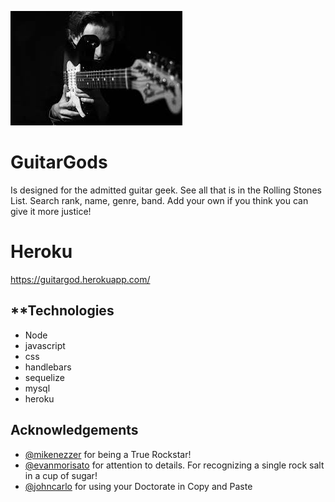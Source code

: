 ![guitar logo](img/gg4.JPEG)

# GuitarGods
Is designed for the admitted guitar geek. See all that is in the Rolling Stones List.  Search rank, name, genre, band.   Add your own if you think you can give it more justice!

# Heroku
https://guitargod.herokuapp.com/












**Technologies
---
+ Node
+ javascript
+ css
+ handlebars
+ sequelize
+ mysql
+ heroku

**Acknowledgements**
---

+ [@mikenezzer](https://github.com/mnezz1131) for being a True Rockstar!
+ [@evanmorisato](https://github.com/evanmorisato) for attention to details. For recognizing a single rock salt in a cup of sugar!
+ [@johncarlo](https://github.com/johncarlobase) for using your Doctorate in Copy and Paste
